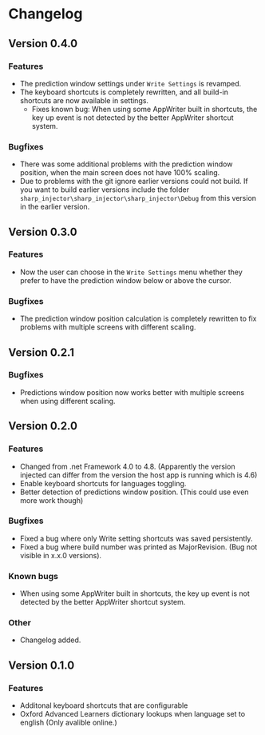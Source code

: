 # Changelog

## Version 0.4.0

### Features

- The prediction window settings under `Write Settings` is revamped.
- The keyboard shortcuts is completely rewritten, and all build-in shortcuts are now available in settings.
  - Fixes known bug: When using some AppWriter built in shortcuts, the key up event is not detected by the better AppWriter shortcut system.

### Bugfixes

- There was some additional problems with the prediction window position, when the main screen does not have 100% scaling.
- Due to problems with the git ignore earlier versions could not build. If you want to build earlier versions include the folder `sharp_injector\sharp_injector\sharp_injector\Debug` from this version in the earlier version.

## Version 0.3.0

### Features

- Now the user can choose in the `Write Settings` menu whether they prefer to have the prediction window below or above the cursor.

### Bugfixes

- The prediction window position calculation is completely rewritten to fix problems with multiple screens with different scaling.

## Version 0.2.1

### Bugfixes

- Predictions window position now works better with multiple screens when using different scaling.

## Version 0.2.0

### Features

- Changed from .net Framework 4.0 to 4.8. (Apparently the version injected can differ from the version the host app is running which is 4.6)
- Enable keyboard shortcuts for languages toggling.
- Better detection of predictions window position. (This could use even more work though)

### Bugfixes

- Fixed a bug where only Write setting shortcuts was saved persistently.
- Fixed a bug where build number was printed as MajorRevision. (Bug not visible in x.x.0 versions).

### Known bugs

- When using some AppWriter built in shortcuts, the key up event is not detected by the better AppWriter shortcut system.

### Other

- Changelog added.

## Version 0.1.0

### Features

- Additonal keyboard shortcuts that are configurable
- Oxford Advanced Learners dictionary lookups when language set to english (Only avalible online.)
